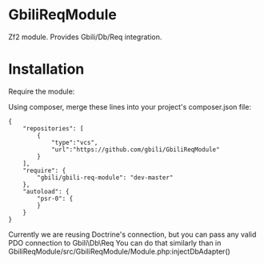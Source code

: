 GbiliReqModule
==============

Zf2 module. Provides Gbili/Db/Req integration.

Installation
============

Require the module:

Using composer, merge these lines into your project's composer.json file:

    {
        "repositories": [
            {
                "type":"vcs",
                "url":"https://github.com/gbili/GbiliReqModule"
            }
        ],
        "require": {
            "gbili/gbili-req-module": "dev-master"
        },
        "autoload": {
            "psr-0": {
            }
        }
    }

Currently we are reusing Doctrine's connection, but you can pass any valid PDO connection to Gbili\Db\Req
You can do that similarly than in GbiliReqModule/src/GbiliReqModule/Module.php:injectDbAdapter()
